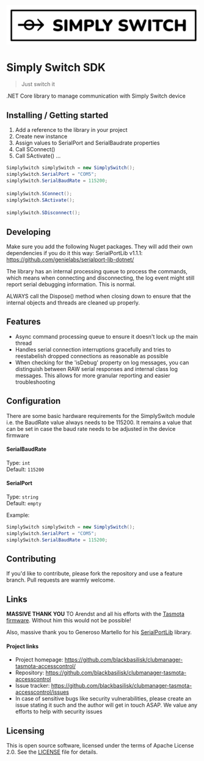 ![Logo of the project](https://raw.githubusercontent.com/blackbasilisk/clubmanager-tasmota-accesscontrol/master/SimplySwitchLogo.png)
# Simply Switch SDK
> Just switch it

.NET Core library to manage communication with Simply Switch device

## Installing / Getting started

1. Add a reference to the library in your project
2. Create new instance
3. Assign values to SerialPort and SerialBaudrate properties
4. Call SConnect()
5. Call SActivate()
...

```csharp
SimplySwitch simplySwitch = new SimplySwitch();
simplySwitch.SerialPort = "COM5";
simplySwitch.SerialBaudRate = 115200;

simplySwitch.SConnect();
simplySwitch.SActivate();

simplySwitch.SDisconnect();
```


## Developing

Make sure you add the following Nuget packages. They will add their own dependencies if you do it this way:
SerialPortLib v1.1.1:  https://github.com/genielabs/serialport-lib-dotnet/

The library has an internal processing queue to process the commands, which means when connecting and disconnecting, 
the log event might still report serial debugging information. This is normal. 

ALWAYS call the Dispose() method when closing down to ensure that the internal objects and threads are cleaned up properly. 

## Features

* Async command processing queue to ensure it doesn't lock up the main thread
* Handles serial connection interruptions gracefully and tries to reestabelish dropped connections as reasonable as possible
* When checking for the 'isDebug' property on log messages, you can distinguish between RAW serial responses and internal class log messages. This allows for more granular reporting and easier troubleshooting

## Configuration

There are some basic hardware requirements for the SimplySwitch module i.e. the BaudRate value always needs to be 115200. It remains a value that can be set in case the baud rate needs to be adjusted in the device firmware

#### SerialBaudRate
Type: `int`  
Default: `115200`

#### SerialPort
Type: `string`  
Default: `empty`

Example:
```csharp
SimplySwitch simplySwitch = new SimplySwitch();
simplySwitch.SerialPort = "COM5";
simplySwitch.SerialBaudRate = 115200;
```

## Contributing

If you'd like to contribute, please fork the repository and use a feature branch. Pull requests are warmly welcome.

## Links

**MASSIVE THANK YOU** TO Arendst and all his efforts with the [Tasmota firmware](https://github.com/arendst/Tasmota).
Without him this would not be possible!

Also, massive thank you to Generoso Martello for his [SerialPortLib](https://github.com/genielabs/serialport-lib-dotnet) library.

#### Project links
- Project homepage: https://github.com/blackbasilisk/clubmanager-tasmota-accesscontrol/
- Repository: https://github.com/blackbasilisk/clubmanager-tasmota-accesscontrol
- Issue tracker: https://github.com/blackbasilisk/clubmanager-tasmota-accesscontrol/issues
- In case of sensitive bugs like security vulnerabilities, please create an issue stating it such and the author will get in touch ASAP. We value any efforts to help with security issues
  
## Licensing

This is open source software, licensed under the terms of Apache License 2.0. See the [LICENSE](https://github.com/blackbasilisk/clubmanager-tasmota-accesscontrol/blob/main/LICENSE.md) file for details.
